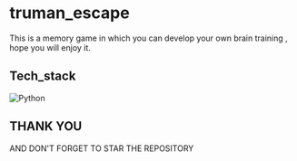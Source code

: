 # truman_escape
This is a memory game in which you can develop your own brain training , hope you will enjoy it.
## Tech_stack
![Python](https://img.shields.io/badge/Python-3776AB?style=for-the-badge&logo=python&logoColor=white)
## THANK YOU
AND DON'T FORGET TO STAR THE REPOSITORY 
